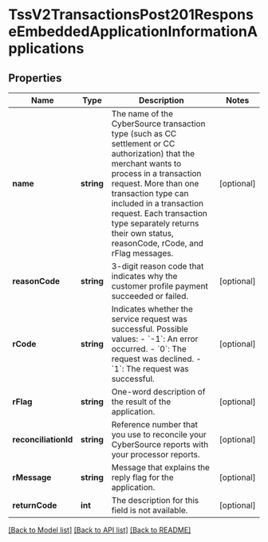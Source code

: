 # TssV2TransactionsPost201ResponseEmbeddedApplicationInformationApplications

## Properties
Name | Type | Description | Notes
------------ | ------------- | ------------- | -------------
**name** | **string** | The name of the CyberSource transaction type (such as CC settlement or CC authorization) that the merchant wants to process in a transaction request. More than one transaction type can included in a transaction request. Each transaction type separately returns their own status, reasonCode, rCode, and rFlag messages. | [optional] 
**reasonCode** | **string** | 3-digit reason code that indicates why the customer profile payment succeeded or failed. | [optional] 
**rCode** | **string** | Indicates whether the service request was successful. Possible values:  - &#x60;-1&#x60;: An error occurred. - &#x60;0&#x60;: The request was declined. - &#x60;1&#x60;: The request was successful. | [optional] 
**rFlag** | **string** | One-word description of the result of the application. | [optional] 
**reconciliationId** | **string** | Reference number that you use to reconcile your CyberSource reports with your processor reports. | [optional] 
**rMessage** | **string** | Message that explains the reply flag for the application. | [optional] 
**returnCode** | **int** | The description for this field is not available. | [optional] 

[[Back to Model list]](../README.md#documentation-for-models) [[Back to API list]](../README.md#documentation-for-api-endpoints) [[Back to README]](../README.md)


